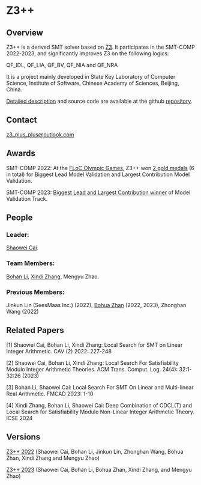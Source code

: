 # **Z3++**

## Overview

Z3++ is a derived SMT solver based on [Z3](https://github.com/Z3Prover/z3). It participates in the SMT-COMP 2022-2023, and significantly improves Z3 on the following logics:

QF_IDL, QF_LIA, QF_BV, QF_NIA and QF_NRA

It is a project mainly developed in State Key Laboratory of Computer Science, Institute of Software, Chinese Academy of Sciences, Beijing, China.

[Detailed description](https://github.com/z3-plus-plus/z3-plus-plus.github.io/blob/main/Z3%2B%2B_at_SMT_COMP_2022.pdf) and source code are available at the github [repository](https://github.com/caiswgroup/z3pp).

## Contact

z3_plus_plus@outlook.com

## Awards
SMT-COMP 2022: At the [FLoC Olympic Games](https://smt-comp.github.io/2022/slides.html), Z3++ won [2 gold medals](https://github.com/DouglasLee001/DouglasLee001.github.io/blob/main/smt.png) (6 in total)  for Biggest Lead Model Validation and Largest Contribution Model Validation.

SMT-COMP 2023:  [Biggest Lead and Largest Contribution winner](https://github.com/DouglasLee001/DouglasLee001.github.io/blob/main/certificate-2023.pdf) of Model Validation Track.
## People
### Leader:
[Shaowei Cai](http://lcs.ios.ac.cn/~caisw/).

### Team Members:
[Bohan Li](https://douglaslee001.github.io/),  [Xindi Zhang](https://dezhangxd.github.io/),  Mengyu Zhao.

### Previous Members:
Jinkun Lin (SeesMaas Inc.) (2022), [Bohua Zhan](https://lcs.ios.ac.cn/~bzhan/) (2022, 2023), Zhonghan Wang (2022)

## Related Papers

[1] Shaowei Cai, Bohan Li, Xindi Zhang: Local Search for SMT on Linear Integer Arithmetic. CAV (2) 2022: 227-248

[2] Shaowei Cai, Bohan Li, Xindi Zhang: Local Search For Satisfiability Modulo Integer Arithmetic Theories. ACM Trans. Comput. Log. 24(4): 32:1-32:26 (2023)

[3] Bohan Li, Shaowei Cai: Local Search For SMT On Linear and Multi-linear Real Arithmetic. FMCAD 2023: 1-10

[4] Xindi Zhang, Bohan Li, Shaowei Cai: Deep Combination of CDCL(T) and Local Search for Satisfiability Modulo Non-Linear Integer Arithmetic Theory. ICSE 2024

## Versions
[Z3++ 2022](https://github.com/z3-plus-plus/z3-plus-plus.github.io/blob/main/Z3%2B%2B_at_SMT_COMP_2022.pdf) (Shaowei Cai, Bohan Li, Jinkun Lin, Zhonghan Wang, Bohua Zhan, Xindi Zhang and Mengyu Zhao)

[Z3++ 2023](https://github.com/z3-plus-plus/z3-plus-plus.github.io/blob/main/z3%2B%2B_at_smt_comp_2023.pdf) (Shaowei Cai, Bohan Li, Bohua Zhan, Xindi Zhang, and Mengyu Zhao)